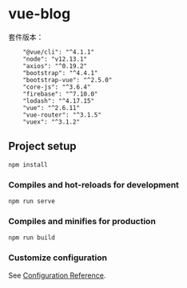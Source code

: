 # vue-blog
套件版本：
```
    "@vue/cli": "^4.1.1"
    "node": "v12.13.1"
    "axios": "^0.19.2"
    "bootstrap": "^4.4.1"
    "bootstrap-vue": "^2.5.0"
    "core-js": "^3.6.4"
    "firebase": "^7.10.0"
    "lodash": "^4.17.15"
    "vue": "^2.6.11"
    "vue-router": "^3.1.5"
    "vuex": "^3.1.2"
```

## Project setup
```
npm install
```

### Compiles and hot-reloads for development
```
npm run serve
```

### Compiles and minifies for production
```
npm run build
```

### Customize configuration
See [Configuration Reference](https://cli.vuejs.org/config/).
